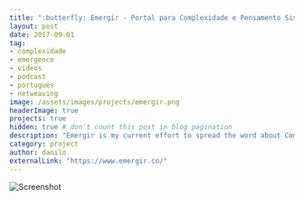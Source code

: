 ```yaml
---
title: ":butterfly: Emergir - Portal para Complexidade e Pensamento Sistêmico"
layout: post
date: 2017-09-01
tag:
- complexidade
- emergence
- videos
- podcast
- português
- netweaving
image: /assets/images/projects/emergir.png
headerImage: true
projects: true
hidden: true # don't count this post in blog pagination
description: "Emergir is my current effort to spread the word about Complexity in Brazil. The portal has courses, articles, and a podcast (all in Portuguese)."
category: project
author: danilo
externalLink: "https://www.emergir.co/"
---
```


![Screenshot](https://raw.githubusercontent.com/sergiokopplin/indigo/gh-pages/assets/screen-shot.png)
